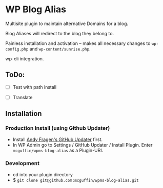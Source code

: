 WP Blog Alias
===============

Multisite plugin to maintain alternative Domains for a blog.

Blog Aliases will redirect to the blog they belong to.

Painless installation and activation – makes all necessary changes to `wp-config.php` and `wp-content/sunrise.php`.

wp-cli integration.

ToDo:
-----
 - [ ] Test with path install
 - [ ] Translate


Installation
------------

### Production Install (using Github Updater)
 - Install [Andy Fragen's GitHub Updater](https://github.com/afragen/github-updater) first.
 - In WP Admin go to Settings / GitHub Updater / Install Plugin. Enter `mcguffin/wpms-blog-alias` as a Plugin-URI.

### Development
 - cd into your plugin directory
 - $ `git clone git@github.com:mcguffin/wpms-blog-alias.git`
